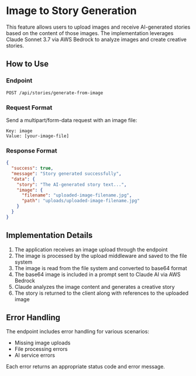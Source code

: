 # Image to Story Generation

This feature allows users to upload images and receive AI-generated stories based on the content of those images. The implementation leverages Claude Sonnet 3.7 via AWS Bedrock to analyze images and create creative stories.

## How to Use

### Endpoint

```
POST /api/stories/generate-from-image
```

### Request Format

Send a multipart/form-data request with an image file:

```
Key: image
Value: [your-image-file]
```

### Response Format

```json
{
  "success": true,
  "message": "Story generated successfully",
  "data": {
    "story": "The AI-generated story text...",
    "image": {
      "filename": "uploaded-image-filename.jpg",
      "path": "uploads/uploaded-image-filename.jpg"
    }
  }
}
```

## Implementation Details

1. The application receives an image upload through the endpoint
2. The image is processed by the upload middleware and saved to the file system
3. The image is read from the file system and converted to base64 format
4. The base64 image is included in a prompt sent to Claude AI via AWS Bedrock
5. Claude analyzes the image content and generates a creative story
6. The story is returned to the client along with references to the uploaded image

## Error Handling

The endpoint includes error handling for various scenarios:
- Missing image uploads
- File processing errors
- AI service errors

Each error returns an appropriate status code and error message.